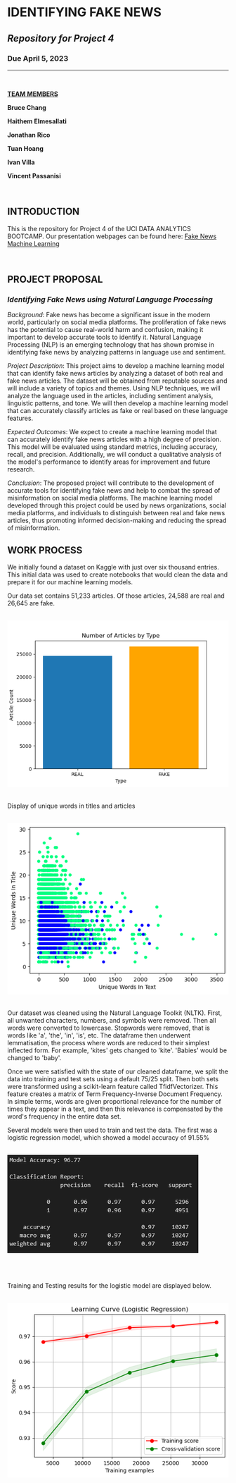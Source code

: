 # **IDENTIFYING FAKE NEWS**

## ***Repository for Project 4***

### **Due April 5, 2023**

---
<br>

<u>**TEAM MEMBERS**</u>

**Bruce Chang**

**Haithem Elmesallati**

**Jonathan Rico**

**Tuan Hoang**

**Ivan Villa**

**Vincent Passanisi**

<br>

## INTRODUCTION

This is the repository for Project 4 of the UCI DATA ANALYTICS BOOTCAMP. Our presentation webpages can be found here: [Fake News Machine Learning](https://vgpass.github.io/Fake_News_Analysis_Project_4/)

<br>

## PROJECT PROPOSAL

### ***Identifying Fake News using Natural Language Processing***

*Background*: Fake news has become a significant issue in the modern world, particularly on social media platforms. The proliferation of fake news has the potential to cause real-world harm and confusion, making it important to develop accurate tools to identify it. Natural Language Processing (NLP) is an emerging technology that has shown promise in identifying fake news by analyzing patterns in language use and sentiment.

*Project Description*: This project aims to develop a machine learning model that can identify fake news articles by analyzing a dataset of both real and fake news articles. The dataset will be obtained from reputable sources and will include a variety of topics and themes. Using NLP techniques, we will analyze the language used in the articles, including sentiment analysis, linguistic patterns, and tone. We will then develop a machine learning model that can accurately classify articles as fake or real based on these language features.

*Expected Outcomes*: We expect to create a machine learning model that can accurately identify fake news articles with a high degree of precision. This model will be evaluated using standard metrics, including accuracy, recall, and precision. Additionally, we will conduct a qualitative analysis of the model's performance to identify areas for improvement and future research.

*Conclusion*: The proposed project will contribute to the development of accurate tools for identifying fake news and help to combat the spread of misinformation on social media platforms. The machine learning model developed through this project could be used by news organizations, social media platforms, and individuals to distinguish between real and fake news articles, thus promoting informed decision-making and reducing the spread of misinformation.

## WORK PROCESS

We initially found a dataset on Kaggle with just over six thousand entries. This initial data was used to create notebooks that would clean the data and prepare it for our machine learning models.

Our data set contains 51,233 articles. Of those articles, 24,588 are real and 26,645 are fake.
<br></br>

![Article Classification](docs/static/article_count.png)
<br></br>

Display of unique words in titles and articles
<br></br>

![Unique Words](docs/static/unique_words.png)
<br></br>

Our dataset was cleaned using the Natural Language Toolkit (NLTK). First, all unwanted characters, numbers, and symbols were removed. Then all words were converted to lowercase. Stopwords were removed, that is words like 'a', 'the', 'in', 'is', etc. The dataframe then underwent lemmatisation, the process where words are reduced to their simplest inflected form. For example, 'kites' gets changed to 'kite'. 'Babies' would be changed to 'baby'.

Once we were satisfied with the state of our cleaned dataframe, we split the data into training and test sets using a default 75/25 split. Then both sets were transformed using a scikit-learn feature called TfidfVectorizer. This feature creates a matrix of Term Frequency-Inverse Document Frequency. In simple terms, words are given proportional relevance for the number of times they appear in a text, and then this relevance is compensated by the word's frequency in the entire data set.

Several models were then used to train and test the data. The first was a logistic regression model, which showed a model accuracy of 91.55%
<br></br>

![LR Classification Report](docs/static/classification%20report%20-%20lr.png)

<br></br>

Training and Testing results for the logistic model are displayed below.
<br></br>

![LRTrainTest](docs/static/download%20(1).png)


